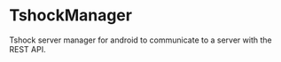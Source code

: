 TshockManager
=============

Tshock server manager for android to communicate to a server with the REST API.

